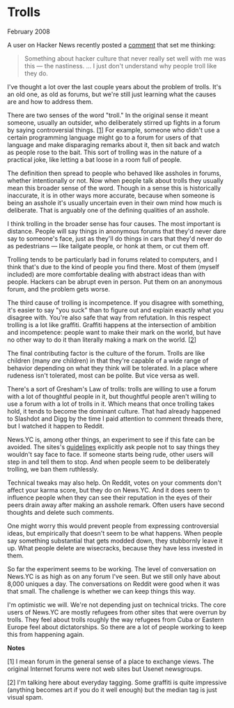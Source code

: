 # Trolls

February 2008  
  
A user on Hacker News recently posted a
[comment](http://news.ycombinator.com/item?id=116938)
that set me thinking:

> 
>  Something about hacker culture that never really set well with
>  me was this — the nastiness. ... I just don't understand why people
>  troll like they do.
> 


I've thought a lot over the last couple years about the problem of
trolls. It's an old one, as old as forums, but
we're still just learning what the causes are and how to address
them.  
  
There are two senses of the word "troll." In the original sense
it meant someone, usually an outsider, who deliberately stirred up
fights in a forum by saying controversial things.
[[1](#f1n)]
For example,
someone who didn't use a certain programming language might go to
a forum for users of that language and make disparaging remarks
about it, then sit back and watch as people rose to the bait. This
sort of trolling was in the nature of a practical joke, like letting
a bat loose in a room full of people.  
  
The definition then spread to people who behaved like assholes in
forums, whether intentionally or not. Now when people talk about
trolls they usually mean this broader sense of the word. Though
in a sense this is historically inaccurate, it is in other ways
more accurate, because when someone is being an asshole it's usually
uncertain even in their own mind how much is deliberate.
That is arguably one of the defining qualities of an asshole.  
  
I think trolling in the broader sense has four causes. The most
important is distance. People will say things in anonymous forums
that they'd never dare say to someone's face, just as they'll do
things in cars that they'd never do as pedestrians — like tailgate
people, or honk at them, or cut them off.  
  
Trolling tends to be particularly bad in forums related to computers,
and I think that's due to the kind of people you find there. Most
of them (myself included) are more comfortable dealing with abstract
ideas than with people. Hackers can be abrupt even in person. Put
them on an anonymous forum, and the problem gets worse.  
  
The third cause of trolling is incompetence. If you disagree with
something, it's easier to say "you suck" than to figure out and
explain exactly what you disagree with. You're also safe that way
from refutation. In this respect trolling is a lot like graffiti.
Graffiti happens at the intersection of ambition and incompetence:
people want to make their mark on the world, but have no other way
to do it than literally making a mark on the world.
[[2](#f2n)]  
  
The final contributing factor is the culture of the forum. Trolls
are like children (many *are* children) in that they're capable of
a wide range of behavior depending on what they think will be
tolerated. In a place where rudeness isn't tolerated, most can be
polite. But vice versa as well.  
  
There's a sort of Gresham's Law of trolls: trolls are willing to
use a forum with a lot of thoughtful people in it, but thoughtful
people aren't willing to use a forum with a lot of trolls in it.
Which means that once trolling takes hold, it tends to become the
dominant culture. That had already happened to Slashdot and Digg by
the time I paid attention to comment threads there, but I watched
it happen to Reddit.  
  
News.YC is, among other things, an experiment to see if this fate
can be avoided. The sites's [guidelines](http://ycombinator.com/newsguidelines.html)
explicitly ask people not to say things they wouldn't say face to
face. If someone starts being rude, other users will step in and
tell them to stop. And when people seem to be deliberately trolling,
we ban them ruthlessly.  
  
Technical tweaks may also help. On Reddit, votes on your comments
don't affect your karma score, but they do on News.YC. And it does
seem to influence people when they can see their reputation in the
eyes of their peers drain away after making an asshole remark.
Often users have second thoughts and delete such comments.  
  
One might worry this would prevent people from expressing controversial
ideas, but empirically that doesn't seem to be what happens. When
people say something substantial that gets modded down, they
stubbornly leave it up. What people delete are wisecracks, because
they have less invested in them.  
  
So far the experiment seems to be working. The level of conversation
on News.YC is as high as on any forum I've seen. But we still only
have about 8,000 uniques a day. The conversations on Reddit were
good when it was that small. The challenge is whether we can keep
things this way.  
  
I'm optimistic we will. We're not depending just on technical
tricks. The core users of News.YC are mostly refugees from other
sites that were overrun by trolls. They feel about trolls roughly
the way refugees from Cuba or Eastern Europe feel about dictatorships.
So there are a lot of people working to keep this from happening
again.  
  
  
  
  
  

**Notes**  
  
[1]
I mean forum in the general sense of a place to exchange views.
The original Internet forums were not web sites but Usenet newsgroups.  
  
[2]
I'm talking here about everyday tagging. Some graffiti is
quite impressive (anything becomes art if you do it well enough)
but the median tag is just visual spam.  
  
